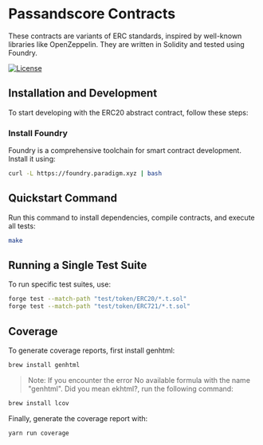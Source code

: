 # **Passandscore Contracts**

These contracts are variants of ERC standards, inspired by well-known libraries like OpenZeppelin. They are written in Solidity and tested using Foundry.

[![License](https://img.shields.io/badge/license-MIT-blue.svg)](https://opensource.org/licenses/MIT)

## **Installation and Development**

To start developing with the ERC20 abstract contract, follow these steps:

### **Install Foundry**

Foundry is a comprehensive toolchain for smart contract development. Install it using:

```bash
curl -L https://foundry.paradigm.xyz | bash
```

## Quickstart Command

Run this command to install dependencies, compile contracts, and execute all tests:

```bash
make
```

## Running a Single Test Suite

To run specific test suites, use:

```bash
forge test --match-path "test/token/ERC20/*.t.sol"
forge test --match-path "test/token/ERC721/*.t.sol"
```

## Coverage

To generate coverage reports, first install genhtml:

```bash
brew install genhtml
```

> Note: If you encounter the error No available formula with the name "genhtml". Did you mean ekhtml?, run the following command:

```bash
brew install lcov
```

Finally, generate the coverage report with:

```bash
yarn run coverage
```
